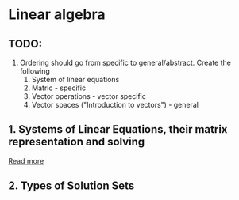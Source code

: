 # Linear algebra

## TODO:

1. Ordering should go from specific to general/abstract. Create the following
    1. System of linear equations
    2. Matric - specific
    3. Vector operations - vector specific
    4. Vector spaces ("Introduction to vectors") - general

## 1. Systems of Linear Equations, their matrix representation and solving

[Read more](./0002-systems-of-linear-equations/README.md)

## 2. Types of Solution Sets